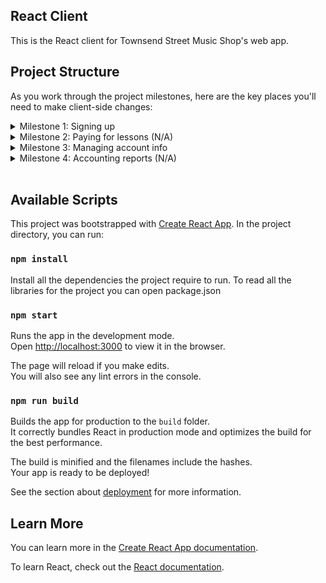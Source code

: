 ## React Client

This is the React client for Townsend Street Music Shop's web app.

## Project Structure

As you work through the project milestones, here are the key places you'll need to make client-side changes:

<details>
<summary>Milestone 1: Signing up</summary>

- `src/pages/Lessons.js` → component that generates the lesson sign up page shown in the screen shots above.
- `src/components/RegistrationForm.js` → Show form for user information.

</details>
<details>
<summary>Milestone 2: Paying for lessons (N/A)</summary>
This functionality works through the server, no client-side changes are required.
</details>
<details>
<summary>Milestone 3: Managing account info</summary>

- `src/pages/AccountUpdate.js` → Page rendering the customer's account details
- `src/components/UpdateCustomer.js` → Form to update user information.
- `src/Services/account.js` → Send request to AccountUpdate endpoint

</details>
<details>
<summary>Milestone 4: Accounting reports (N/A)</summary>
This functionality works through the server, no client-side changes are required.
</details>

<br />

## Available Scripts

This project was bootstrapped with [Create React App](https://github.com/facebook/create-react-app).  In the project directory, you can run:

### `npm install`

Install all the dependencies the project require to run.
To read all the libraries for the project you can open package.json

### `npm start`

Runs the app in the development mode.<br />
Open [http://localhost:3000](http://localhost:3000) to view it in the browser.

The page will reload if you make edits.<br />
You will also see any lint errors in the console.

### `npm run build`

Builds the app for production to the `build` folder.<br />
It correctly bundles React in production mode and optimizes the build for the best performance.

The build is minified and the filenames include the hashes.<br />
Your app is ready to be deployed!

See the section about [deployment](https://facebook.github.io/create-react-app/docs/deployment) for more information.

## Learn More

You can learn more in the [Create React App documentation](https://facebook.github.io/create-react-app/docs/getting-started).

To learn React, check out the [React documentation](https://reactjs.org/).
